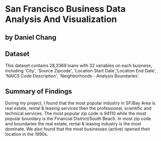 # San Francisco Business Data Analysis And Visualization
## by Daniel Chang


## Dataset
This dataset contains 28,3369 loans with 32 variables on each business, including 'City', 'Source Zipcode', 'Location Start Date','Location End Date', 'NAICS Code Description', 'Neighborhoods - Analysis Boundaries'.


## Summary of Findings
During my project, I found that the most popular industry in SF/Bay Area is real estate, rental & leasing services then the professional, scientific and technical services. The most popular zip code is 94110 while the most popular boundary is the Financial District/South Beach. In most zip code and boundaries the real estate, rental & leasing industry is the most dominate. We also found that the most businesses (active) opened their location in the 1990s.  
